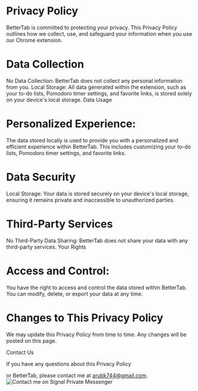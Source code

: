 # Privacy Policy

BetterTab is committed to protecting your privacy. This Privacy Policy outlines how we collect, use, and safeguard your information when you use our Chrome extension.   

# Data Collection

No Data Collection: BetterTab does not collect any personal information from you.
Local Storage: All data generated within the extension, such as your to-do lists, Pomodoro timer settings, and favorite links, is stored solely on your device's local storage.
Data Usage

# Personalized Experience: 
The data stored locally is used to provide you with a personalized and efficient experience within BetterTab. This includes customizing your to-do lists, Pomodoro timer settings, and favorite links.

# Data Security

Local Storage: Your data is stored securely on your device's local storage, ensuring it remains private and inaccessible to unauthorized parties.

# Third-Party Services
No Third-Party Data Sharing: BetterTab does not share your data with any third-party services.
Your Rights

# Access and Control: 
You have the right to access and control the data stored within BetterTab. You can modify, delete, or export your data at any time.

# Changes to This Privacy Policy

We may update this Privacy Policy from time to time. Any changes will be posted on this page.   

Contact Us

If you have any questions about this Privacy Policy


 or BetterTab, please contact me at 
 arubk744@gmail.com.
![Contact me on Signal Private Messenger](https://github.com/user-attachments/assets/c4bb3f88-6df6-4fc8-be51-45c6a0412a05)
